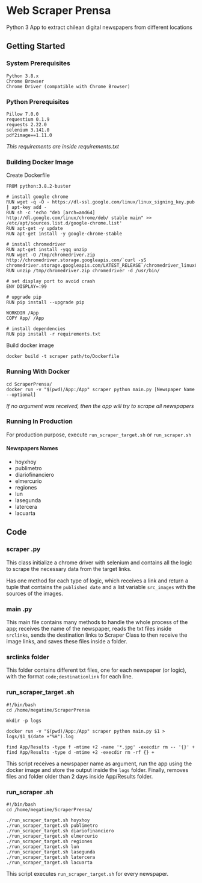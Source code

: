 
# Web Scraper Prensa

Python 3 App to extract chilean digital newspapers from different locations

## Getting Started

### System Prerequisites

```
Python 3.8.x
Chrome Browser
Chrome Driver (compatible with Chrome Browser)
```
### Python Prerequisites

```
Pillow 7.0.0
requestium 0.1.9
requests 2.22.0
selenium 3.141.0
pdf2image==1.11.0
```
*This requirements are inside requirements.txt*


### Building Docker Image
Create Dockerfile
```
FROM python:3.8.2-buster

# install google chrome
RUN wget -q -O - https://dl-ssl.google.com/linux/linux_signing_key.pub | apt-key add -
RUN sh -c 'echo "deb [arch=amd64] http://dl.google.com/linux/chrome/deb/ stable main" >> /etc/apt/sources.list.d/google-chrome.list'
RUN apt-get -y update
RUN apt-get install -y google-chrome-stable

# install chromedriver
RUN apt-get install -yqq unzip
RUN wget -O /tmp/chromedriver.zip http://chromedriver.storage.googleapis.com/`curl -sS chromedriver.storage.googleapis.com/LATEST_RELEASE`/chromedriver_linux64.zip
RUN unzip /tmp/chromedriver.zip chromedriver -d /usr/bin/

# set display port to avoid crash
ENV DISPLAY=:99

# upgrade pip
RUN pip install --upgrade pip

WORKDIR /App
COPY App/ /App

# install dependencies
RUN pip install -r requirements.txt

```
Build docker image

```
docker build -t scraper path/to/Dockerfile
```
### Running With Docker
```
cd ScraperPrensa/
docker run -v "$(pwd)/App:/App" scraper python main.py [Newspaper Name --optional]
```
*If no argument was received, then the app will try to scrape all newspapers*

### Running In Production

For production purpose, execute `run_scraper_target.sh` or `run_scraper.sh`

#### Newspapers Names

* hoyxhoy
* publimetro
* diariofinanciero
* elmercurio
* regiones
* lun
* lasegunda
* latercera
* lacuarta

## Code

###  scraper .py

This class initialize a chrome driver with selenium and contains all the logic to scrape the necessary data from the target links.

Has one method for each type of logic, which receives a link and return a tuple that contains the `published date` and a list variable `src_images` with the sources of the images.

### main .py

This main file contains many methods to handle the whole process of the app; receives the name of the newspaper, reads the txt files inside `srclinks`, sends the destination links to Scraper Class to then receive the image links, and saves these files inside a folder.

### srclinks folder

This folder contains different txt files, one for each newspaper (or logic), with the format `code;destinationlink` for each line.

### run_scraper_target .sh

```
#!/bin/bash
cd /home/megatime/ScraperPrensa

mkdir -p logs

docker run -v "$(pwd)/App:/App" scraper python main.py $1 > logs/$1_$(date +"%H").log

find App/Results -type f -mtime +2 -name '*.jpg' -execdir rm -- '{}' +
find App/Results -type d -mtime +2 -execdir rm -rf {} +
```

This script receives a newspaper name as argument, run the app using the docker image and store the output inside the `logs` folder. Finally, removes files and folder older than 2 days inside App/Results folder.

### run_scraper .sh

```
#!/bin/bash
cd /home/megatime/ScraperPrensa/

./run_scraper_target.sh hoyxhoy
./run_scraper_target.sh publimetro
./run_scraper_target.sh diariofinanciero
./run_scraper_target.sh elmercurio
./run_scraper_target.sh regiones
./run_scraper_target.sh lun
./run_scraper_target.sh lasegunda
./run_scraper_target.sh latercera
./run_scraper_target.sh lacuarta
```

This script executes `run_scraper_target.sh` for every newspaper.
